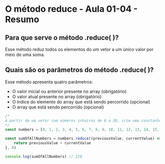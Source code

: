 # O método reduce - Aula 01-04 - Resumo

## Para que serve o método .reduce( )?
Esse método reduz todos os elementos do um vetor a um único valor por meio de uma soma.

## Quais são os parâmetros do método .reduce( )?

Esse método apresenta quatro parâmetros:
- O valor inicial ou anterior presente no array (obrigatório)
- O valor atual presente no array (obrigatório)
- O índice do elemento do array que está sendo percorrido (opcional)
- O array que está sendo percorrido (opcional)

```javascript
/*
A partir de um vetor com números inteiros de 0 a 20, crie uma constante com a soma de todos os valores do vetor original.
*/
const numbers = [0, 1, 2, 3, 4, 5, 6, 7, 8, 9, 10, 11, 12, 13, 14, 15, 16, 17, 18, 19, 20]

const sumOfAllNumbers = numbers.reduce((previousValue, currentValue) => {
	return previousValue + currentValue
}, 0)

console.log(sumOfAllNumbers) // 210
```

